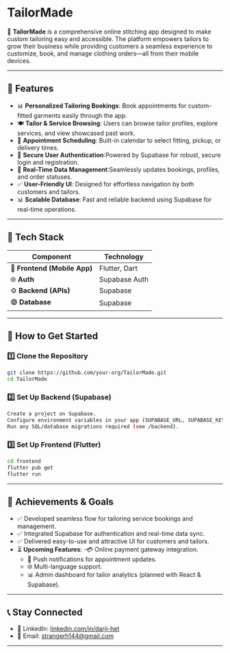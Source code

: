 # TailorMade

🚀 **TailorMade** is a comprehensive online stitching app designed to make custom tailoring easy and accessible. The platform empowers tailors to grow their business while providing customers a seamless experience to customize, book, and manage clothing orders—all from their mobile devices.

---

## 📌 Features

- 📊 **Personalized Tailoring Bookings**: Book appointments for custom-fitted garments easily through the app.
- 🍽️ **Tailor & Service Browsing**: Users can browse tailor profiles, explore services, and view showcased past work.
- 🏥 **Appointment Scheduling**: Built-in calendar to select fitting, pickup, or delivery times.
- 🛁 **Secure User Authentication**:Powered by Supabase for robust, secure login and registration.
- 🔐 **Real-Time Data Management**:Seamlessly updates bookings, profiles, and order statuses.
- ✅ **User-Friendly UI**: Designed for effortless navigation by both customers and tailors.
- 📊 **Scalable Database**: Fast and reliable backend using Supabase for real-time operations.

---

## 🏰 Tech Stack

| Component    | Technology |
|-------------|------------|
| 📱 **Frontend (Mobile App)** | Flutter, Dart |
| 🌐 **Auth** | Supabase Auth |
| ⚙️ **Backend (APIs)** | 	Supabase |
| 🟢 **Database** | Supabase |
---


## 🚀 How to Get Started

### **1️⃣ Clone the Repository**
```sh
git clone https://github.com/your-org/TailorMade.git
cd TailorMade
```

### **2️⃣ Set Up Backend (Supabase)**
```sh
Create a project on Supabase.
Configure environment variables in your app (SUPABASE_URL, SUPABASE_KEY).
Run any SQL/database migrations required (see /backend).
```

### **3️⃣ Set Up Frontend (Flutter)**
```sh
cd frontend
flutter pub get
flutter run
```

---

## 🎉 Achievements & Goals

- ✅ Developed seamless flow for tailoring service bookings and management.
- ✅ Integrated Supabase for authentication and real-time data sync.
- ✅ Delivered easy-to-use and attractive UI for customers and tailors.
- ⏳ **Upcoming Features**:
  -💳 Online payment gateway integration.
  - 🔔 Push notifications for appointment updates.
  - 🌐 Multi-language support.
  - 📊 Admin dashboard for tailor analytics (planned with React & Supabase).

---

## 📞 Stay Connected

- 👤 LinkedIn: [linkedin.com/in/darji-het](https://www.linkedin.com/in/darji-het-090094320/)
- 📧 Email: strangerh144@gmail.com
---

